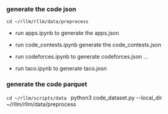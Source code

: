 ### generate the code json

``` cd ~/rllm/rllm/data/preprocess ```

- run apps.ipynb to generate the apps.json

- run code_contests.ipynb generate the code_contests.json

- run codeforces.ipynb to generate codeforces.json
 ...
- run taco.ipynb to generate taco.josn

### generate the code parquet 

```cd ~/rllm/scripts/data ```
python3 code_dataset.py  --local_dir ~/rllm/rllm/data/preprocess